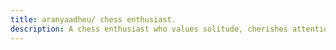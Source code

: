 ```yaml
---
title: aranyaadheu/ chess enthusiast. 
description: A chess enthusiast who values solitude, cherishes attention to detail, and believes in the power of reflective thinking.
---
```


